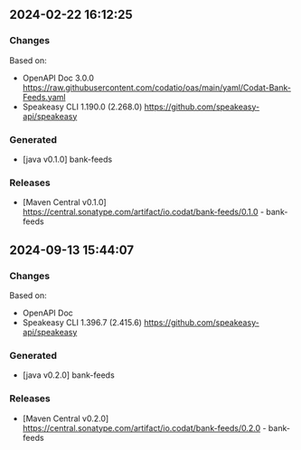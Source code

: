 

## 2024-02-22 16:12:25
### Changes
Based on:
- OpenAPI Doc 3.0.0 https://raw.githubusercontent.com/codatio/oas/main/yaml/Codat-Bank-Feeds.yaml
- Speakeasy CLI 1.190.0 (2.268.0) https://github.com/speakeasy-api/speakeasy
### Generated
- [java v0.1.0] bank-feeds
### Releases
- [Maven Central v0.1.0] https://central.sonatype.com/artifact/io.codat/bank-feeds/0.1.0 - bank-feeds

## 2024-09-13 15:44:07
### Changes
Based on:
- OpenAPI Doc  
- Speakeasy CLI 1.396.7 (2.415.6) https://github.com/speakeasy-api/speakeasy
### Generated
- [java v0.2.0] bank-feeds
### Releases
- [Maven Central v0.2.0] https://central.sonatype.com/artifact/io.codat/bank-feeds/0.2.0 - bank-feeds